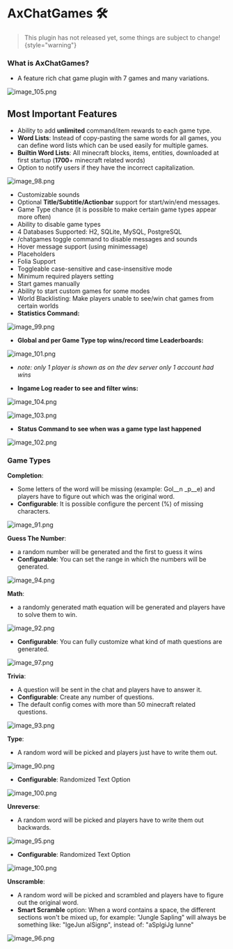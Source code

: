 # AxChatGames 🛠️

> This plugin has not released yet, some things are subject to change!
{style="warning"}

### What is AxChatGames?
- A feature rich chat game plugin with 7 games and many variations.

![image_105.png](image_105.png)

## Most Important Features
- Ability to add **unlimited** command/item rewards to each game type.
- **Word Lists**: Instead of copy-pasting the same words for all games, you can define word lists which can be used easily for multiple games.
- **Builtin Word Lists**: All minecraft blocks, items, entities, downloaded at first startup (**1700**+ minecraft related words)
- Option to notify users if they have the incorrect capitalization.

![image_98.png](image_98.png)

- Customizable sounds
- Optional **Title/Subtitle/Actionbar** support for start/win/end messages.
- Game Type chance (it is possible to make certain game types appear more often)
- Ability to disable game types
- 4 Databases Supported: H2, SQLite, MySQL, PostgreSQL
- /chatgames toggle command to disable messages and sounds
- Hover message support (using minimessage)
- Placeholders
- Folia Support
- Toggleable case-sensitive and case-insensitive mode
- Minimum required players setting
- Start games manually
- Ability to start custom games for some modes
- World Blacklisting: Make players unable to see/win chat games from certain worlds
- **Statistics Command:**

![image_99.png](image_99.png)

- **Global and per Game Type top wins/record time Leaderboards:**

![image_101.png](image_101.png)
* *note: only 1 player is shown as on the dev server only 1 account had wins*

- **Ingame Log reader to see and filter wins:**

![image_104.png](image_104.png)

![image_103.png](image_103.png)

- **Status Command to see when was a game type last happened**

![image_102.png](image_102.png)

### Game Types
**Completion**:
- Some letters of the word will be missing (example: Gol__n _p__e) and players have to figure out which was the original word.
- **Configurable**: It is possible configure the percent (%) of missing characters.

![image_91.png](image_91.png)

**Guess The Number**:
- a random number will be generated and the first to guess it wins
- **Configurable**: You can set the range in which the numbers will be generated.

![image_94.png](image_94.png)

**Math**:
- a randomly generated math equation will be generated and players have to solve them to win.

![image_92.png](image_92.png)

- **Configurable**: You can fully customize what kind of math questions are generated.

![image_97.png](image_97.png)

**Trivia**:
- A question will be sent in the chat and players have to answer it.
- **Configurable**: Create any number of questions.
- The default config comes with more than 50 minecraft related questions.

![image_93.png](image_93.png)

**Type**:
- A random word will be picked and players just have to write them out.

![image_90.png](image_90.png)

- **Configurable**: Randomized Text Option

![image_100.png](image_100.png)

**Unreverse**:
- A random word will be picked and players have to write them out backwards.

![image_95.png](image_95.png)

- **Configurable**: Randomized Text Option

![image_100.png](image_100.png)

**Unscramble**:
- A random word will be picked and scrambled and players have to figure out the original word.
- **Smart Scramble** option: When a word contains a space, the different sections won't be mixed up, for example: "Jungle Sapling" will always be something like: "lgeJun alSignp", instead of: "aSplgiJg lunne"

![image_96.png](image_96.png)
